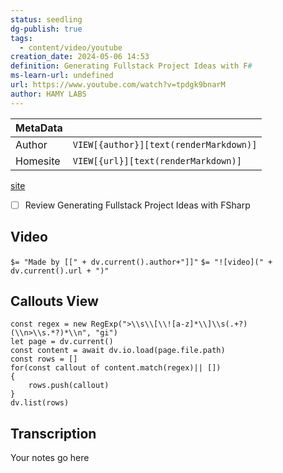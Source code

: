 ```yaml
---
status: seedling
dg-publish: true
tags:
  - content/video/youtube
creation_date: 2024-05-06 14:53
definition: Generating Fullstack Project Ideas with F#
ms-learn-url: undefined
url: https://www.youtube.com/watch?v=tpdgk9bnarM
author: HAMY LABS
---
```


| MetaData   |                                              |
| ---------- | -------------------------------------------- |
| Author   | `VIEW[{author}][text(renderMarkdown)]`          |
| Homesite   | `VIEW[{url}][text(renderMarkdown)]`          |

[site](https://hamy.xyz/labs/fullstack-projects)
- [ ] Review Generating Fullstack Project Ideas with FSharp
## Video
`$= "Made by [[" + dv.current().author+"]]"`
`$= "![video](" + dv.current().url + ")"`

## Callouts View

```dataviewjs
const regex = new RegExp(">\\s\\[\\![a-z]*\\]\\s(.+?)(\\n>\\s.*?)*\\n", "gi")
let page = dv.current()
const content = await dv.io.load(page.file.path)
const rows = []
for(const callout of content.match(regex)|| [])
{
	rows.push(callout)
}
dv.list(rows)
```

## Transcription

Your notes go here